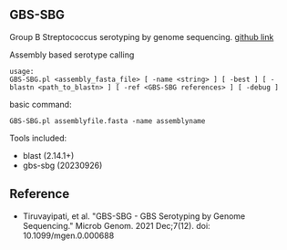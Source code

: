 ## GBS-SBG 
Group B Streptococcus serotyping by genome sequencing. 
[github link](https://github.com/swainechen/GBS-SBG)   

Assembly based serotype calling  
```
usage: 
GBS-SBG.pl <assembly_fasta_file> [ -name <string> ] [ -best ] [ -blastn <path_to_blastn> ] [ -ref <GBS-SBG references> ] [ -debug ]
```

basic command:  
```
GBS-SBG.pl assemblyfile.fasta -name assemblyname
```


Tools included:  
*  blast (2.14.1+)
*  gbs-sbg (20230926)  



## Reference 
*   Tiruvayipati, et al. "GBS-SBG - GBS Serotyping by Genome Sequencing." Microb Genom. 2021 Dec;7(12). doi: 10.1099/mgen.0.000688  


